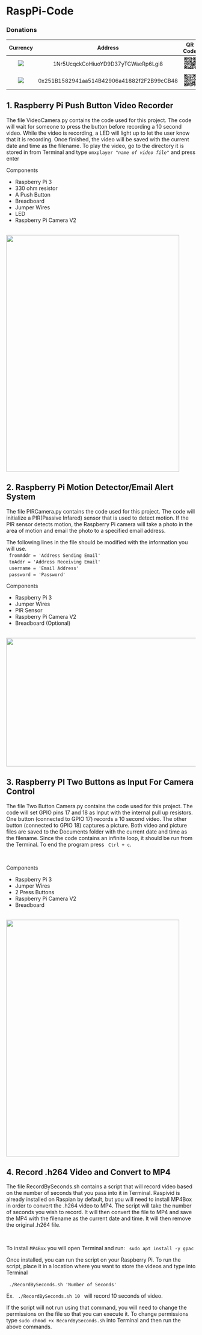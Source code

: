 # RaspPi-Code
<h3>Donations</h3>

| Currency | Address | QR Code |
| :------: | :-----: | :-----: |
| <img src="https://upload.wikimedia.org/wikipedia/commons/thumb/c/c5/Bitcoin_logo.svg/1920px-Bitcoin_logo.svg.png" width = 100px> |  1Nr5UcqckCoHiuoYD9D37yTCWaeRp6Lgi8 | <img src="https://github.com/mbaker92/RaspPi-Code/blob/master/Photos/Bit/QRBitcoin.PNG?raw=true" width=100px> |
| <img src="https://upload.wikimedia.org/wikipedia/commons/thumb/6/6f/Ethereum-icon-purple.svg/1024px-Ethereum-icon-purple.svg.png" width=100px> | 0x251B1582941aa514B42906a41882f2F2B99cCB48 | <img src="https://github.com/mbaker92/RaspPi-Code/blob/master/Photos/Eth/ETHQRCode.PNG?raw=true" width=100px>



<h2>1. Raspberry Pi Push Button Video Recorder</h2>
<p>The file VideoCamera.py contains the code used for this project. The code will wait for someone to press the button before recording a 10 second video. While the video is recording, a LED will light up to let the user know that it is recording. Once finished, the video will be saved with the current date and time as the filename. To play the video, go to the directory it is stored in from Terminal and type <code>omxplayer "<i>name of video file</i>"</code> and press enter </p>


Components
<ul>
<li>Raspberry Pi 3</li>
<li>330 ohm resistor</li>
<li>A Push Button</li>
<li>Breadboard</li>
<li>Jumper Wires</li>
<li>LED</li>
<li>Raspberry Pi Camera V2</li>
</ul>
<br>
<img src = "https://github.com/mbaker92/RaspPi-Code/blob/master/Photos/VideoCamera.png?raw=true" align="middle" height="630" width="460">
<br>

<h2>2. Raspberry Pi Motion Detector/Email Alert System</h2>
<p>The file PIRCamera.py contains the code used for this project. The code will initialize a PIR(Passive Infared) sensor that is used to detect motion. If the PIR sensor detects motion, the Raspberry Pi camera will take a photo in the area of motion and email the photo to a specified email address.</p>

<p> The following lines in the file should be modified with the information you will use.<br>
<code> fromAddr = 'Address Sending Email'</code><br>
<code> toAddr = 'Address Receiving Email'</code><br>
<code> username = 'Email Address'</code><br>
<code> password = 'Password'</code></p>

Components 
<ul>
<li>Raspberry Pi 3</li>
<li>Jumper Wires</li>
<li>PIR Sensor</li>
<li>Raspberry Pi Camera V2</li>
<li>Breadboard (Optional)</li>
</ul>
<br>
<img src = "https://github.com/mbaker92/RaspPi-Code/blob/master/Photos/PIRCameraCircuit.png?raw=true" align="middle" height="342" width="653">
<br>

<h2>3. Raspberry PI Two Buttons as Input For Camera Control</h2>
<p>The file Two Button Camera.py contains the code used for this project. The code will set GPIO pins 17 and 18 as Input with the internal pull up resistors. One button (connected to GPIO 17) records a 10 second video. The other button (connected to GPIO 18) captures a picture. Both video and picture files are saved to the Documents folder with the current date and time as the filename. Since the code contains an infinite loop, it should be run from the Terminal. To end the program press <code> Ctrl + c</code>. </p><br>

Components
<ul>
<li>Raspberry Pi 3</li>
<li>Jumper Wires</li>
<li>2 Press Buttons</li>
<li>Raspberry Pi Camera V2</li>
<li>Breadboard</li>
</ul>
<br>
<img src = "https://github.com/mbaker92/RaspPi-Code/blob/master/Photos/TwoButtonCamera.png?raw=true" align="middle" height="630" width="460" >
<br>

<h2>4. Record .h264 Video and Convert to MP4</h2>
<p> The file RecordBySeconds.sh contains a script that will record video based on the number of seconds that you pass into it in Terminal. Raspivid is already installed on Raspian by default, but you will need to install MP4Box in order to convert the .h264 video to MP4. The script will take the number of seconds you wish to record. It will then convert the file to MP4 and save the MP4 with the filename as the current date and time. It will then remove the original .h264 file.</p><br>

<p>To install <code>MP4Box</code> you will open Terminal and run:
<code> sudo apt install -y gpac </code></p>

<p>Once installed, you can run the script on your Raspberry Pi. To run the script, place it in a location where you want to store the videos and type into Terminal</p>
<code> ./RecordBySeconds.sh 'Number of Seconds' </code></br>
<p>Ex. <code> ./RecordBySeconds.sh 10 </code> will record 10 seconds of video.</p>

<p>If the script will not run using that command, you will need to change the permissions on the file so that you can execute it. To change permissions type <code>sudo chmod +x RecordBySeconds.sh</code> into Terminal and then run the above commands.</p>

